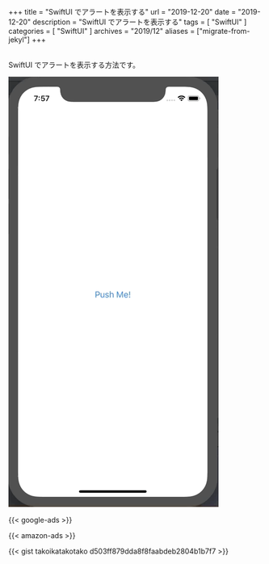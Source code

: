 +++
title =  "SwiftUI でアラートを表示する"
url = "2019-12-20"
date = "2019-12-20"
description = "SwiftUI でアラートを表示する"
tags = [
    "SwiftUI"
]
categories = [
    "SwiftUI"
]
archives = "2019/12"
aliases = ["migrate-from-jekyl"]
+++

<br>
SwiftUI でアラートを表示する方法です。

![ShowAlert](1.gif)

<!-- Google Ads -->
{{< google-ads >}}

<!-- Amazon Ads -->
{{< amazon-ads >}}

{{< gist takoikatakotako d503ff879dda8f8faabdeb2804b1b7f7 >}}
